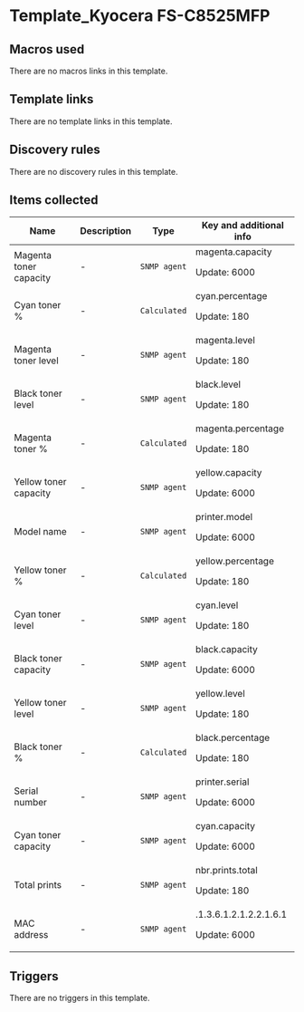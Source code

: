 # Template_Kyocera FS-C8525MFP

## Macros used

There are no macros links in this template.

## Template links

There are no template links in this template.

## Discovery rules

There are no discovery rules in this template.

## Items collected

|Name|Description|Type|Key and additional info|
|----|-----------|----|----|
|Magenta toner capacity|<p>-</p>|`SNMP agent`|magenta.capacity<p>Update: 6000</p>|
|Cyan toner %|<p>-</p>|`Calculated`|cyan.percentage<p>Update: 180</p>|
|Magenta toner level|<p>-</p>|`SNMP agent`|magenta.level<p>Update: 180</p>|
|Black toner level|<p>-</p>|`SNMP agent`|black.level<p>Update: 180</p>|
|Magenta toner %|<p>-</p>|`Calculated`|magenta.percentage<p>Update: 180</p>|
|Yellow toner capacity|<p>-</p>|`SNMP agent`|yellow.capacity<p>Update: 6000</p>|
|Model name|<p>-</p>|`SNMP agent`|printer.model<p>Update: 6000</p>|
|Yellow toner %|<p>-</p>|`Calculated`|yellow.percentage<p>Update: 180</p>|
|Cyan toner level|<p>-</p>|`SNMP agent`|cyan.level<p>Update: 180</p>|
|Black toner capacity|<p>-</p>|`SNMP agent`|black.capacity<p>Update: 6000</p>|
|Yellow toner level|<p>-</p>|`SNMP agent`|yellow.level<p>Update: 180</p>|
|Black toner %|<p>-</p>|`Calculated`|black.percentage<p>Update: 180</p>|
|Serial number|<p>-</p>|`SNMP agent`|printer.serial<p>Update: 6000</p>|
|Cyan toner capacity|<p>-</p>|`SNMP agent`|cyan.capacity<p>Update: 6000</p>|
|Total prints|<p>-</p>|`SNMP agent`|nbr.prints.total<p>Update: 180</p>|
|MAC address|<p>-</p>|`SNMP agent`|.1.3.6.1.2.1.2.2.1.6.1<p>Update: 6000</p>|


## Triggers

There are no triggers in this template.

